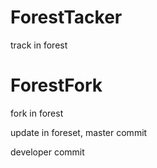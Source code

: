# ForestTacker
track in forest

# ForestFork
fork in forest

update in foreset, master commit

developer commit

